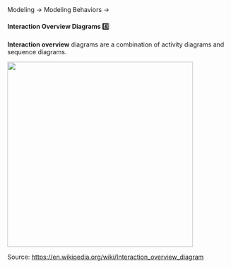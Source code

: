 <link rel="stylesheet" href="{{baseUrl}}/css/textbook.css">

<div class="website-content">

<div id="path">Modeling &rarr; Modeling Behaviors &rarr;</div>

<div id="title">

#### Interaction Overview Diagrams :four:

</div>

<div id="body">

**Interaction overview** diagrams are a combination of activity diagrams and sequence diagrams.

<img src="{{baseUrl}}/modeling/modelingBehaviors/interactionOverviewDiagrams/images/diagram.png" height="420" />
<p/>

Source: https://en.wikipedia.org/wiki/Interaction_overview_diagram

</div>

<div id="extras">
</div>

</div>
